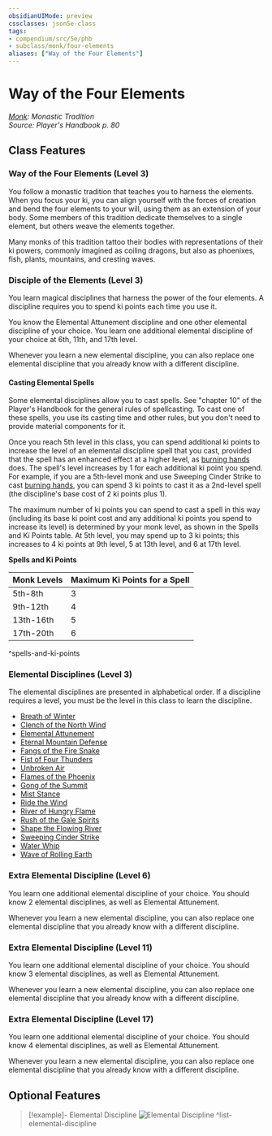 ```yaml
---
obsidianUIMode: preview
cssclasses: json5e-class
tags:
- compendium/src/5e/phb
- subclass/monk/four-elements
aliases: ["Way of the Four Elements"]
---
```

# Way of the Four Elements
*[Monk](monk.md): Monastic Tradition*  
*Source: Player's Handbook p. 80*  


## Class Features

### Way of the Four Elements (Level 3)

You follow a monastic tradition that teaches you to harness the elements. When you focus your ki, you can align yourself with the forces of creation and bend the four elements to your will, using them as an extension of your body. Some members of this tradition dedicate themselves to a single element, but others weave the elements together.

Many monks of this tradition tattoo their bodies with representations of their ki powers, commonly imagined as coiling dragons, but also as phoenixes, fish, plants, mountains, and cresting waves.

### Disciple of the Elements (Level 3)

You learn magical disciplines that harness the power of the four elements. A discipline requires you to spend ki points each time you use it.

You know the Elemental Attunement discipline and one other elemental discipline of your choice. You learn one additional elemental discipline of your choice at 6th, 11th, and 17th level.

Whenever you learn a new elemental discipline, you can also replace one elemental discipline that you already know with a different discipline.

#### Casting Elemental Spells

Some elemental disciplines allow you to cast spells. See "chapter 10" of the Player's Handbook for the general rules of spellcasting. To cast one of these spells, you use its casting time and other rules, but you don't need to provide material components for it.

Once you reach 5th level in this class, you can spend additional ki points to increase the level of an elemental discipline spell that you cast, provided that the spell has an enhanced effect at a higher level, as [burning hands](5E2014官方资源/spells/burning-hands.md) does. The spell's level increases by 1 for each additional ki point you spend. For example, if you are a 5th-level monk and use Sweeping Cinder Strike to cast [burning hands](5E2014官方资源/spells/burning-hands.md), you can spend 3 ki points to cast it as a 2nd-level spell (the discipline's base cost of 2 ki points plus 1).

The maximum number of ki points you can spend to cast a spell in this way (including its base ki point cost and any additional ki points you spend to increase its level) is determined by your monk level, as shown in the Spells and Ki Points table. At 5th level, you may spend up to 3 ki points; this increases to 4 ki points at 9th level, 5 at 13th level, and 6 at 17th level.

**Spells and Ki Points**

| Monk Levels | Maximum Ki Points for a Spell |
|-------------|-------------------------------|
| 5th-8th | 3 |
| 9th-12th | 4 |
| 13th-16th | 5 |
| 17th-20th | 6 |
^spells-and-ki-points

### Elemental Disciplines (Level 3)

The elemental disciplines are presented in alphabetical order. If a discipline requires a level, you must be the level in this class to learn the discipline.

- [Breath of Winter](5E2014官方资源/optional-features/breath-of-winter.md)  
- [Clench of the North Wind](5E2014官方资源/optional-features/clench-of-the-north-wind.md)  
- [Elemental Attunement](5E2014官方资源/optional-features/elemental-attunement.md)  
- [Eternal Mountain Defense](5E2014官方资源/optional-features/eternal-mountain-defense.md)  
- [Fangs of the Fire Snake](5E2014官方资源/optional-features/fangs-of-the-fire-snake.md)  
- [Fist of Four Thunders](5E2014官方资源/optional-features/fist-of-four-thunders.md)  
- [Unbroken Air](5E2014官方资源/optional-features/unbroken-air.md)  
- [Flames of the Phoenix](5E2014官方资源/optional-features/flames-of-the-phoenix.md)  
- [Gong of the Summit](5E2014官方资源/optional-features/gong-of-the-summit.md)  
- [Mist Stance](5E2014官方资源/optional-features/mist-stance.md)  
- [Ride the Wind](5E2014官方资源/optional-features/ride-the-wind.md)  
- [River of Hungry Flame](5E2014官方资源/optional-features/river-of-hungry-flame.md)  
- [Rush of the Gale Spirits](5E2014官方资源/optional-features/rush-of-the-gale-spirits.md)  
- [Shape the Flowing River](5E2014官方资源/optional-features/shape-the-flowing-river.md)  
- [Sweeping Cinder Strike](5E2014官方资源/optional-features/sweeping-cinder-strike.md)  
- [Water Whip](5E2014官方资源/optional-features/water-whip.md)  
- [Wave of Rolling Earth](5E2014官方资源/optional-features/wave-of-rolling-earth.md)  

### Extra Elemental Discipline (Level 6)

You learn one additional elemental discipline of your choice. You should know 2 elemental disciplines, as well as Elemental Attunement.

Whenever you learn a new elemental discipline, you can also replace one elemental discipline that you already know with a different discipline.

### Extra Elemental Discipline (Level 11)

You learn one additional elemental discipline of your choice. You should know 3 elemental disciplines, as well as Elemental Attunement.

Whenever you learn a new elemental discipline, you can also replace one elemental discipline that you already know with a different discipline.

### Extra Elemental Discipline (Level 17)

You learn one additional elemental discipline of your choice. You should know 4 elemental disciplines, as well as Elemental Attunement.

Whenever you learn a new elemental discipline, you can also replace one elemental discipline that you already know with a different discipline.

## Optional Features

> [!example]- Elemental Discipline
> ![Elemental Discipline](5E2014官方资源/optional-features/list-elemental-discipline.md#Elemental%20Discipline)
^list-elemental-discipline